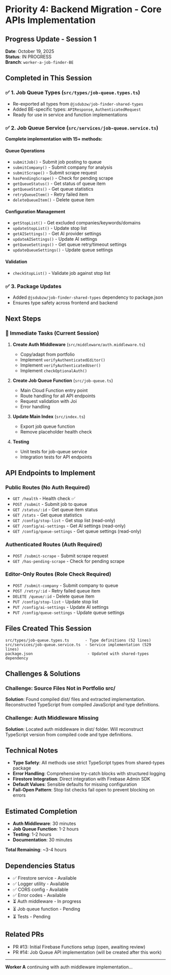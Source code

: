 # Priority 4: Backend Migration - Core APIs Implementation

## Progress Update - Session 1

**Date**: October 19, 2025  
**Status**: IN PROGRESS  
**Branch**: `worker-a-job-finder-BE`

## Completed in This Session

### ✅ 1. Job Queue Types (`src/types/job-queue.types.ts`)
- Re-exported all types from `@jsdubzw/job-finder-shared-types`
- Added BE-specific types: `APIResponse`, `AuthenticatedRequest`
- Ready for use in service and function implementations

### ✅ 2. Job Queue Service (`src/services/job-queue.service.ts`)  
**Complete implementation with 15+ methods:**

#### Queue Operations
- `submitJob()` - Submit job posting to queue
- `submitCompany()` - Submit company for analysis
- `submitScrape()` - Submit scrape request
- `hasPendingScrape()` - Check for pending scrape
- `getQueueStatus()` - Get status of queue item
- `getQueueStats()` - Get queue statistics
- `retryQueueItem()` - Retry failed item
- `deleteQueueItem()` - Delete queue item

#### Configuration Management
- `getStopList()` - Get excluded companies/keywords/domains
- `updateStopList()` - Update stop list
- `getAISettings()` - Get AI provider settings
- `updateAISettings()` - Update AI settings
- `getQueueSettings()` - Get queue retry/timeout settings
- `updateQueueSettings()` - Update queue settings

#### Validation
- `checkStopList()` - Validate job against stop list

### ✅ 3. Package Updates
- Added `@jsdubzw/job-finder-shared-types` dependency to package.json
- Ensures type safety across frontend and backend

## Next Steps

### 🔄 Immediate Tasks (Current Session)

1. **Create Auth Middleware** (`src/middleware/auth.middleware.ts`)
   - Copy/adapt from portfolio
   - Implement `verifyAuthenticatedEditor()`
   - Implement `verifyAuthenticatedUser()`
   - Implement `checkOptionalAuth()`

2. **Create Job Queue Function** (`src/job-queue.ts`)
   - Main Cloud Function entry point
   - Route handling for all API endpoints
   - Request validation with Joi
   - Error handling

3. **Update Main Index** (`src/index.ts`)
   - Export job queue function
   - Remove placeholder health check

4. **Testing**
   - Unit tests for job-queue service
   - Integration tests for API endpoints

## API Endpoints to Implement

### Public Routes (No Auth Required)
- `GET /health` - Health check ✅
- `POST /submit` - Submit job to queue
- `GET /status/:id` - Get queue item status
- `GET /stats` - Get queue statistics
- `GET /config/stop-list` - Get stop list (read-only)
- `GET /config/ai-settings` - Get AI settings (read-only)
- `GET /config/queue-settings` - Get queue settings (read-only)

### Authenticated Routes (Auth Required)
- `POST /submit-scrape` - Submit scrape request
- `GET /has-pending-scrape` - Check for pending scrape

### Editor-Only Routes (Role Check Required)
- `POST /submit-company` - Submit company to queue
- `POST /retry/:id` - Retry failed queue item
- `DELETE /queue/:id` - Delete queue item
- `PUT /config/stop-list` - Update stop list
- `PUT /config/ai-settings` - Update AI settings
- `PUT /config/queue-settings` - Update queue settings

## Files Created This Session

```
src/types/job-queue.types.ts       - Type definitions (52 lines)
src/services/job-queue.service.ts  - Service implementation (529 lines)
package.json                        - Updated with shared-types dependency
```

## Challenges & Solutions

### Challenge: Source Files Not in Portfolio src/
**Solution**: Found compiled dist/ files and extracted implementation. Reconstructed TypeScript from compiled JavaScript and type definitions.

### Challenge: Auth Middleware Missing
**Solution**: Located auth middleware in dist/ folder. Will reconstruct TypeScript version from compiled code and type definitions.

## Technical Notes

- **Type Safety**: All methods use strict TypeScript types from shared-types package
- **Error Handling**: Comprehensive try-catch blocks with structured logging
- **Firestore Integration**: Direct integration with Firebase Admin SDK
- **Default Values**: Sensible defaults for missing configuration
- **Fail-Open Pattern**: Stop list checks fail open to prevent blocking on errors

## Estimated Completion

- **Auth Middleware**: 30 minutes
- **Job Queue Function**: 1-2 hours
- **Testing**: 1-2 hours
- **Documentation**: 30 minutes

**Total Remaining**: ~3-4 hours

## Dependencies Status

- ✅ Firestore service - Available
- ✅ Logger utility - Available
- ✅ CORS config - Available
- ✅ Error codes - Available
- ⏳ Auth middleware - In progress
- ⏳ Job queue function - Pending
- ⏳ Tests - Pending

## Related PRs

- PR #13: Initial Firebase Functions setup (open, awaiting review)
- PR #14: Job Queue API implementation (will be created after this work)

---

**Worker A** continuing with auth middleware implementation...

